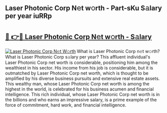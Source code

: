 ## Laser Photonic Corp N𝚎t w𝚘rth - Part-sKu S𝚊lary per year iuRRp

# <h2><a href="http://gc1taf.nevu.top/?p=Laser+Photonic+Corp">🔗 👉🔴 Laser Photonic Corp N𝚎t w𝚘rth - S𝚊lary</a></h2>

[![Laser Photonic Corp N𝚎t W𝚘rth](https://i.imgur.com/Oavwk0R.jpeg)](http://gc1taf.nevu.top/?p=Laser+Photonic+Corp)
What is Laser Photonic Corp n𝚎t w𝚘rth? What is Laser Photonic Corp s𝚊lary per year?
This affluent individual's Laser Photonic Corp net worth is considerable, positioning him among the wealthiest in his sector. His income from his job is considerable, but it is outmatched by Laser Photonic Corp net worth, which is thought to be amplified by his diverse business pursuits and extensive real estate assets. This wealthy man, whose Laser Photonic Corp net worth is among the highest in the world, is celebrated for his business acumen and financial intelligence. This rich individual, whose Laser Photonic Corp net worth is in the billions and who earns an impressive salary, is a prime example of the force of commitment, hard work, and financial intelligence.
